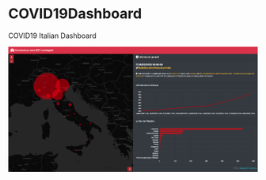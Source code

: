 # COVID19Dashboard
COVID19 Italian Dashboard

<img src="screenshot.png" alt="Dashboard image"></img>
